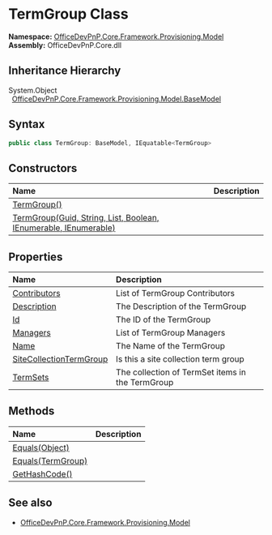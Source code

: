 # TermGroup Class
  

**Namespace:** [OfficeDevPnP.Core.Framework.Provisioning.Model](OfficeDevPnP.Core.Framework.Provisioning.Model.md)  
**Assembly:** OfficeDevPnP.Core.dll  
## Inheritance Hierarchy
System.Object  
&ensp;[OfficeDevPnP.Core.Framework.Provisioning.Model.BaseModel](OfficeDevPnP.Core.Framework.Provisioning.Model.BaseModel.md)  
## Syntax
```C#
public class TermGroup: BaseModel, IEquatable<TermGroup>
```
## Constructors
|**Name**|**Description**|
|:-----|:-----|
| [TermGroup()](OfficeDevPnP.Core.Framework.Provisioning.Model.TermGroup.ctor1.md) |  
| [TermGroup(Guid, String, List<TermSet>, Boolean, IEnumerable<User>, IEnumerable<User>)](OfficeDevPnP.Core.Framework.Provisioning.Model.TermGroup.ctor2.md) |  
## Properties
|**Name**|**Description**|
|:-----|:-----|
| [Contributors](OfficeDevPnP.Core.Framework.Provisioning.Model.TermGroup.Contributors.md) | List of TermGroup Contributors
| [Description](OfficeDevPnP.Core.Framework.Provisioning.Model.TermGroup.Description.md) | The Description of the TermGroup
| [Id](OfficeDevPnP.Core.Framework.Provisioning.Model.TermGroup.Id.md) | The ID of the TermGroup
| [Managers](OfficeDevPnP.Core.Framework.Provisioning.Model.TermGroup.Managers.md) | List of TermGroup Managers
| [Name](OfficeDevPnP.Core.Framework.Provisioning.Model.TermGroup.Name.md) | The Name of the TermGroup
| [SiteCollectionTermGroup](OfficeDevPnP.Core.Framework.Provisioning.Model.TermGroup.SiteCollectionTermGroup.md) | Is this a site collection term group
| [TermSets](OfficeDevPnP.Core.Framework.Provisioning.Model.TermGroup.TermSets.md) | The collection of TermSet items in the TermGroup
## Methods
|**Name**|**Description**|
|:-----|:-----|
| [Equals(Object)](OfficeDevPnP.Core.Framework.Provisioning.Model.TermGroup.3520ddbb.md) | 
| [Equals(TermGroup)](OfficeDevPnP.Core.Framework.Provisioning.Model.TermGroup.2061d3d1.md) | 
| [GetHashCode()](OfficeDevPnP.Core.Framework.Provisioning.Model.TermGroup.1c6872bd.md) | 
## See also
- [OfficeDevPnP.Core.Framework.Provisioning.Model](OfficeDevPnP.Core.Framework.Provisioning.Model.md)
